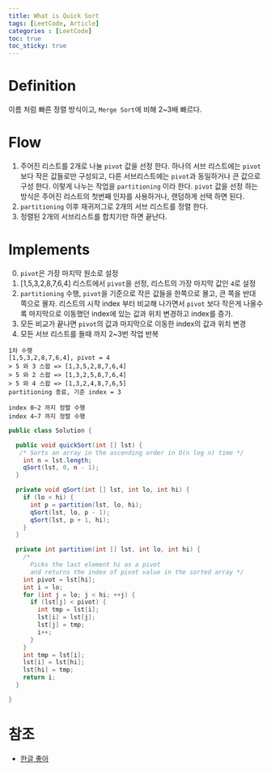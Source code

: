 ```yaml
---
title: What is Quick Sort
tags: [LeetCode, Article]
categories : [LeetCode]
toc: true
toc_sticky: true
---
```


# Definition

이름 처럼 빠른 정렬 방식이고, `Merge Sort`에 비해 2~3배 빠르다.

# Flow

1. 주어진 리스트를 2개로 나눌 `pivot` 값을 선정 한다. 하나의 서브 리스트에는 `pivot` 보다 작은 값들로만 구성되고, 다른 서브리스트에는 `pivot`과 동일하거나 큰 값으로 구성 한다. 이렇게 나누는 작업을 `partitioning` 이라 한다. `pivot` 값을 선정 하는 방식은 주어진 리스트의 첫번째 인자를 사용하거나, 랜덤하게 선택 하면 된다.
2. `partitioning` 이후 재귀저그로 2개의 서브 리스트를 정렬 한다.
3. 정렬된 2개의 서브리스트를 합치기만 하면 끝난다.

# Implements

0. `pivot`은 가장 마지막 원소로 설정
1. [1,5,3,2,8,7,6,4] 리스트에서 `pivot`을 선정, 리스트의 가장 마지막 값인 `4`로 설정
2. `partitioning` 수행, `pivot`을 기준으로 작은 값들을 한쪽으로 몰고, 큰 쪽을 반대 쪽으로 몰자. 리스트의 시작 index 부터 비교해 나가면서 `pivot` 보다 작은게 나올수록 마지막으로 이동했던 index에 있는 값과 위치 변경하고 index를 증가.
3. 모든 비교가 끝나면 `pivot`의 값과 마지막으로 이동한 index의 값과 위치 변경
4. 모든 서브 리스트를 돌때 까지 2~3번 작업 반복

```
1차 수행
[1,5,3,2,8,7,6,4], pivot = 4
> 5 와 3 스왑 => [1,3,5,2,8,7,6,4]
> 5 와 2 스왑 => [1,3,2,5,8,7,6,4]
> 5 와 4 스왑 => [1,3,2,4,8,7,6,5]
partitioning 종료, 기준 index = 3

index 0~2 까지 정렬 수행
index 4~7 까지 정렬 수행
```


```java
public class Solution {

  public void quickSort(int [] lst) {
   /* Sorts an array in the ascending order in O(n log n) time */
    int n = lst.length;
    qSort(lst, 0, n - 1);
  }

  private void qSort(int [] lst, int lo, int hi) {
    if (lo < hi) {
      int p = partition(lst, lo, hi);
      qSort(lst, lo, p - 1);
      qSort(lst, p + 1, hi);
    }
  }

  private int partition(int [] lst, int lo, int hi) {
    /*
      Picks the last element hi as a pivot
      and returns the index of pivot value in the sorted array */
    int pivot = lst[hi];
    int i = lo;
    for (int j = lo; j < hi; ++j) {
      if (lst[j] < pivot) {
        int tmp = lst[i];
        lst[i] = lst[j];
        lst[j] = tmp;
        i++;
      }
    }
    int tmp = lst[i];
    lst[i] = lst[hi];
    lst[hi] = tmp;
    return i;
  }

}
```

# 참조

* [한글 좋아](https://gmlwjd9405.github.io/2018/05/10/algorithm-quick-sort.html)